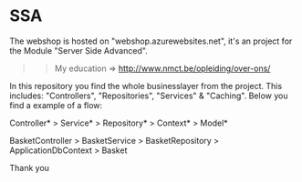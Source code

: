 # SSA

The webshop is hosted on "webshop.azurewebsites.net", it's an project for the Module "Server Side Advanced".

>> My education => http://www.nmct.be/opleiding/over-ons/

In this repository you find the whole businesslayer from the project. This includes: "Controllers", "Repositories", "Services" & "Caching". Below you find a example of a flow:

Controller* > Service* > Repository* > Context* > Model*

BasketController > BasketService > BasketRepository > ApplicationDbContext > Basket


Thank you

